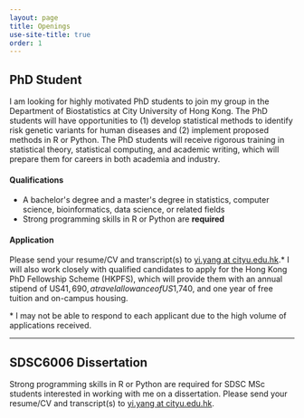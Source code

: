 ```yaml
---
layout: page
title: Openings
use-site-title: true
order: 1
---
```


## PhD Student

I am looking for highly motivated PhD students to join my group in the Department of Biostatistics at City University of Hong Kong. The PhD students will have opportunities to (1) develop statistical methods to identify risk genetic variants for human diseases and (2) implement proposed methods in R or Python. The PhD students will receive rigorous training in statistical theory, statistical computing, and academic writing, which will prepare them for careers in both academia and industry.

#### Qualifications
- A bachelor's degree and a master's degree in statistics, computer science, bioinformatics, data science, or related fields
- Strong programming skills in R or Python are **required**

#### Application

Please send your resume/CV and transcript(s) to [yi.yang at cityu.edu.hk](mailto:yi.yang@cityu.edu.hk).* I will also work closely with qualified candidates to apply for the Hong Kong PhD Fellowship Scheme (HKPFS), which will provide them with an annual stipend of US$41,690, a travel allowance of US$1,740, and one year of free tuition and on-campus housing. 

\* I may not be able to respond to each applicant due to the high volume of applications received.

---

## SDSC6006 Dissertation

Strong programming skills in R or Python are required for SDSC MSc students interested in working with me on a dissertation. Please send your resume/CV and transcript(s) to [yi.yang at cityu.edu.hk](mailto:yi.yang@cityu.edu.hk).
